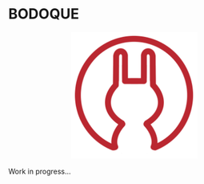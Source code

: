 # BODOQUE

<p align="center">
    <img src="Low-Power Sensing Module/logos/Bodoque.png"  width="50%">
</p>

Work in progress...

